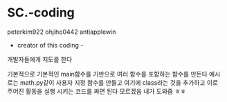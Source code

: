 # SC.-coding

  peterkim922
  ohjiho0442
  antiapplewin

  - creator of this coding -

개발자들에게 지도를 한다

기본적으로 기본적인 main함수를 기반으로
여러 함수를 포함하는 함수를 만든다
예시로는 math.py같이 사용자 지정 함수를 만들고
여기에 class라는 것을 추가하고 이로 주어진 활동을 실행 시키는 코드를 짜면 된다
모르겠음 내가 도와줌 ㅎㅎ

